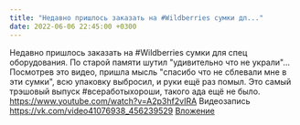 ```yaml
---
title: "Недавно пришлось заказать на #Wildberries сумки дл..."
date: 2022-06-06 22:45:00 +0300
---
```


Недавно пришлось заказать на #Wildberries сумки для спец оборудования. По старой памяти шутил "удивительно что не украли"...
Посмотрев это видео, пришла мысль "спасибо что не сблевали мне в эти сумки", всю упаковку выбросил, и руки ещё раз помыл.
Это самый трэшовый выпуск #всеработыхороши, такого ада ещё не было.
https://www.youtube.com/watch?v=A2p3hf2vIRA
Видеозапись
<a class="vk-attach" href="https://vk.com/video41076938_456239529">https://vk.com/video41076938_456239529</a>
<a class="vk-attach" href="https://vk.com/video41076938_456239529">Вложение</a>

